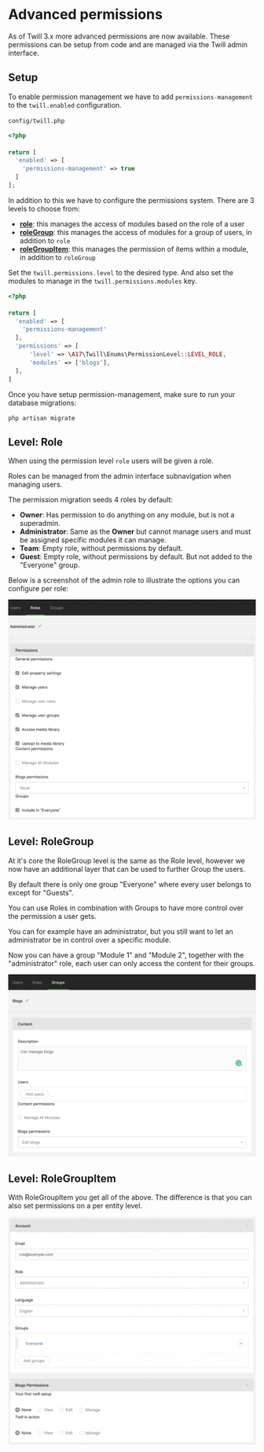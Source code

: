 # Advanced permissions

As of Twill 3.x more advanced permissions are now available. These permissions can be setup from code and are managed
via the Twill admin interface.

## Setup

To enable permission management we have to add `permissions-management` to the `twill.enabled` configuration.

`config/twill.php`

```php
<?php

return [
  'enabled' => [
    'permissions-management' => true
  ]
];
```

In addition to this we have to configure the permissions system. There are 3 levels to choose from:

- [**role**](#level-role): this manages the access of modules based on the role of a user
- [**roleGroup**](#level-rolegroup): this manages the access of modules for a group of users, in addition to `role`
- [**roleGroupItem**](#level-rolegroupitem): this manages the permission of items within a module, in addition
  to `roleGroup`

Set the `twill.permissions.level` to the desired type. And also set the modules to manage in
the `twill.permissions.modules` key.

```php {7-10}
<?php

return [
  'enabled' => [
    'permissions-management'
  ],
  'permissions' => [
      'level' => \A17\Twill\Enums\PermissionLevel::LEVEL_ROLE,
      'modules' => ['blogs'],
  ],
]
```

Once you have setup permission-management, make sure to run your database migrations:

```
php artisan migrate
```

## Level: Role

When using the permission level `role` users will be given a role.

Roles can be managed from the admin interface subnavigation when managing users.

The permission migration seeds 4 roles by default:

- **Owner**: Has permission to do anything on any module, but is not a superadmin.
- **Administrator**: Same as the **Owner** but cannot manage users and must be assigned specific modules it can manage.
- **Team**: Empty role, without permissions by default.
- **Guest**: Empty role, without permissions by default. But not added to the "Everyone" group.

Below is a screenshot of the admin role to illustrate the options you can configure per role:

![Admin role](./assets/admin-role-screen.png)

## Level: RoleGroup

At it's core the RoleGroup level is the same as the Role level, however we now have an additional layer that can be used
to further Group the users.

By default there is only one group "Everyone" where every user belongs to except for "Guests".

You can use Roles in combination with Groups to have more control over the permission a user gets.

You can for example have an administrator, but you still want to let an administrator be in control over a specific
module.

Now you can have a group "Module 1" and "Module 2", together with the "administrator" role, each user can only access
the content for their groups.

![Group screen](./assets/group-screen.png)

## Level: RoleGroupItem

With RoleGroupItem you get all of the above. The difference is that you can also set permissions on a per entity level.

![User access control](./assets/user-access-control.png)

